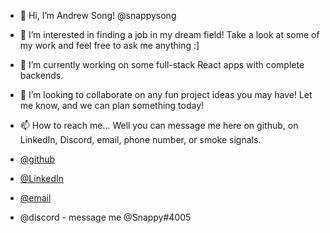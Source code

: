 - 👋 Hi, I’m Andrew Song! @snappysong 
- 👀 I’m interested in finding a job in my dream field! Take a look at some of my work and feel free to ask me anything :]
- 🌱 I’m currently working on some full-stack React apps with complete backends.
- 💞️ I’m looking to collaborate on any fun project ideas you may have! Let me know, and we can plan something today!
- 📫 How to reach me... Well you can message me here on github, on LinkedIn, Discord, email, phone number, or smoke signals.

- [@github](https://www.github.com/snappysong)
- [@LinkedIn](https://www.linkedin.com/in/song-andrew/)
- [@email](mailto:snappysong@gmail.com)
- @discord - message me @Snappy#4005
